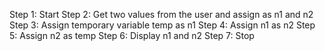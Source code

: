 Step 1: Start
Step 2: Get two values from the user and assign as n1 and n2
Step 3: Assign temporary variable temp as n1
Step 4: Assign n1 as n2
Step 5: Assign n2 as temp
Step 6: Display n1 and n2
Step 7: Stop
